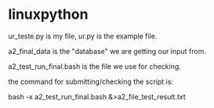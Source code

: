 # linuxpython

ur_teste.py is my file,
ur.py is the example file.

a2_final_data is the "database" we are getting our input from.

a2_test_run_final.bash is the file we use for checking.

the command for submitting/checking the script is:

bash -x a2_test_run_final.bash &>a2_file_test_result.txt


